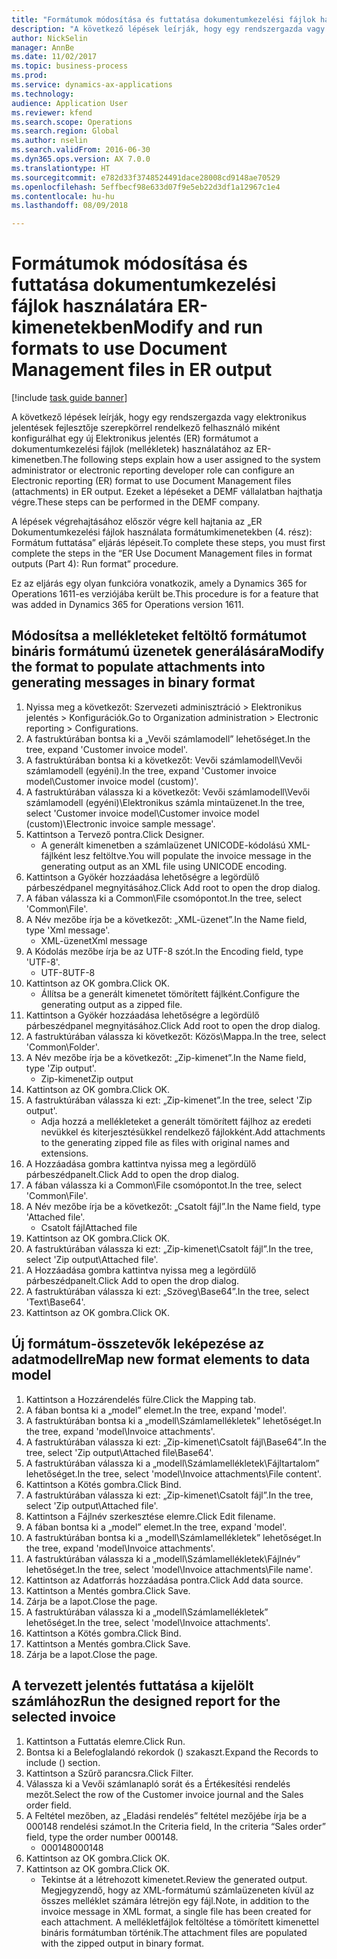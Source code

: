 ```yaml
--- 
title: "Formátumok módosítása és futtatása dokumentumkezelési fájlok használatára ER-kimenetekben"
description: "A következő lépések leírják, hogy egy rendszergazda vagy elektronikus jelentések fejlesztője szerepkörrel rendelkező felhasználó miként konfigurálhat egy új Elektronikus jelentés (ER) formátumot a dokumentumkezelési fájlok (mellékletek) használatához az ER-kimenetben."
author: NickSelin
manager: AnnBe
ms.date: 11/02/2017
ms.topic: business-process
ms.prod: 
ms.service: dynamics-ax-applications
ms.technology: 
audience: Application User
ms.reviewer: kfend
ms.search.scope: Operations
ms.search.region: Global
ms.author: nselin
ms.search.validFrom: 2016-06-30
ms.dyn365.ops.version: AX 7.0.0
ms.translationtype: HT
ms.sourcegitcommit: e782d33f3748524491dace28008cd9148ae70529
ms.openlocfilehash: 5effbecf98e633d07f9e5eb22d3df1a12967c1e4
ms.contentlocale: hu-hu
ms.lasthandoff: 08/09/2018

---
```

# <a name="modify-and-run-formats-to-use-document-management-files-in-er-output"></a><span data-ttu-id="e0f72-103">Formátumok módosítása és futtatása dokumentumkezelési fájlok használatára ER-kimenetekben</span><span class="sxs-lookup"><span data-stu-id="e0f72-103">Modify and run formats to use Document Management files in ER output</span></span>

[!include [task guide banner](../../includes/task-guide-banner.md)]

<span data-ttu-id="e0f72-104">A következő lépések leírják, hogy egy rendszergazda vagy elektronikus jelentések fejlesztője szerepkörrel rendelkező felhasználó miként konfigurálhat egy új Elektronikus jelentés (ER) formátumot a dokumentumkezelési fájlok (mellékletek) használatához az ER-kimenetben.</span><span class="sxs-lookup"><span data-stu-id="e0f72-104">The following steps explain how a user assigned to the system administrator or electronic reporting developer role can configure an Electronic reporting (ER) format to use Document Management files (attachments) in ER output.</span></span> <span data-ttu-id="e0f72-105">Ezeket a lépéseket a DEMF vállalatban hajthatja végre.</span><span class="sxs-lookup"><span data-stu-id="e0f72-105">These steps can be performed in the DEMF company.</span></span>

<span data-ttu-id="e0f72-106">A lépések végrehajtásához először végre kell hajtania az „ER Dokumentumkezelési fájlok használata formátumkimenetekben (4. rész): Formátum futtatása” eljárás lépéseit.</span><span class="sxs-lookup"><span data-stu-id="e0f72-106">To complete these steps, you must first complete the steps in the “ER Use Document Management files in format outputs (Part 4): Run format” procedure.</span></span>

<span data-ttu-id="e0f72-107">Ez az eljárás egy olyan funkcióra vonatkozik, amely a Dynamics 365 for Operations 1611-es verziójába került be.</span><span class="sxs-lookup"><span data-stu-id="e0f72-107">This procedure is for a feature that was added in Dynamics 365 for Operations version 1611.</span></span>


## <a name="modify-the-format-to-populate-attachments-into-generating-messages-in-binary-format"></a><span data-ttu-id="e0f72-108">Módosítsa a mellékleteket feltöltő formátumot bináris formátumú üzenetek generálására</span><span class="sxs-lookup"><span data-stu-id="e0f72-108">Modify the format to populate attachments into generating messages in binary format</span></span>
1. <span data-ttu-id="e0f72-109">Nyissa meg a következőt: Szervezeti adminisztráció > Elektronikus jelentés > Konfigurációk.</span><span class="sxs-lookup"><span data-stu-id="e0f72-109">Go to Organization administration > Electronic reporting > Configurations.</span></span>
2. <span data-ttu-id="e0f72-110">A fastruktúrában bontsa ki a „Vevői számlamodell” lehetőséget.</span><span class="sxs-lookup"><span data-stu-id="e0f72-110">In the tree, expand 'Customer invoice model'.</span></span>
3. <span data-ttu-id="e0f72-111">A fastruktúrában bontsa ki a következőt: Vevői számlamodell\Vevői számlamodell (egyéni).</span><span class="sxs-lookup"><span data-stu-id="e0f72-111">In the tree, expand 'Customer invoice model\Customer invoice model (custom)'.</span></span>
4. <span data-ttu-id="e0f72-112">A fastruktúrában válassza ki a következőt: Vevői számlamodell\Vevői számlamodell (egyéni)\Elektronikus számla mintaüzenet.</span><span class="sxs-lookup"><span data-stu-id="e0f72-112">In the tree, select 'Customer invoice model\Customer invoice model (custom)\Electronic invoice sample message'.</span></span>
5. <span data-ttu-id="e0f72-113">Kattintson a Tervező pontra.</span><span class="sxs-lookup"><span data-stu-id="e0f72-113">Click Designer.</span></span>
    * <span data-ttu-id="e0f72-114">A generált kimenetben a számlaüzenet UNICODE-kódolású XML-fájlként lesz feltöltve.</span><span class="sxs-lookup"><span data-stu-id="e0f72-114">You will populate the invoice message in the generating output as an XML file using UNICODE encoding.</span></span>  
6. <span data-ttu-id="e0f72-115">Kattintson a Gyökér hozzáadása lehetőségre a legördülő párbeszédpanel megnyitásához.</span><span class="sxs-lookup"><span data-stu-id="e0f72-115">Click Add root to open the drop dialog.</span></span>
7. <span data-ttu-id="e0f72-116">A fában válassza ki a Common\File csomópontot.</span><span class="sxs-lookup"><span data-stu-id="e0f72-116">In the tree, select 'Common\File'.</span></span>
8. <span data-ttu-id="e0f72-117">A Név mezőbe írja be a következőt: „XML-üzenet”.</span><span class="sxs-lookup"><span data-stu-id="e0f72-117">In the Name field, type 'Xml message'.</span></span>
    * <span data-ttu-id="e0f72-118">XML-üzenet</span><span class="sxs-lookup"><span data-stu-id="e0f72-118">Xml message</span></span>  
9. <span data-ttu-id="e0f72-119">A Kódolás mezőbe írja be az UTF-8 szót.</span><span class="sxs-lookup"><span data-stu-id="e0f72-119">In the Encoding field, type 'UTF-8'.</span></span>
    * <span data-ttu-id="e0f72-120">UTF-8</span><span class="sxs-lookup"><span data-stu-id="e0f72-120">UTF-8</span></span>  
10. <span data-ttu-id="e0f72-121">Kattintson az OK gombra.</span><span class="sxs-lookup"><span data-stu-id="e0f72-121">Click OK.</span></span>
    * <span data-ttu-id="e0f72-122">Állítsa be a generált kimenetet tömörített fájlként.</span><span class="sxs-lookup"><span data-stu-id="e0f72-122">Configure the generating output as a zipped file.</span></span>  
11. <span data-ttu-id="e0f72-123">Kattintson a Gyökér hozzáadása lehetőségre a legördülő párbeszédpanel megnyitásához.</span><span class="sxs-lookup"><span data-stu-id="e0f72-123">Click Add root to open the drop dialog.</span></span>
12. <span data-ttu-id="e0f72-124">A fastruktúrában válassza ki következőt: Közös\Mappa.</span><span class="sxs-lookup"><span data-stu-id="e0f72-124">In the tree, select 'Common\Folder'.</span></span>
13. <span data-ttu-id="e0f72-125">A Név mezőbe írja be a következőt: „Zip-kimenet”.</span><span class="sxs-lookup"><span data-stu-id="e0f72-125">In the Name field, type 'Zip output'.</span></span>
    * <span data-ttu-id="e0f72-126">Zip-kimenet</span><span class="sxs-lookup"><span data-stu-id="e0f72-126">Zip output</span></span>  
14. <span data-ttu-id="e0f72-127">Kattintson az OK gombra.</span><span class="sxs-lookup"><span data-stu-id="e0f72-127">Click OK.</span></span>
15. <span data-ttu-id="e0f72-128">A fastruktúrában válassza ki ezt: „Zip-kimenet”.</span><span class="sxs-lookup"><span data-stu-id="e0f72-128">In the tree, select 'Zip output'.</span></span>
    * <span data-ttu-id="e0f72-129">Adja hozzá a mellékleteket a generált tömörített fájlhoz az eredeti nevükkel és kiterjesztésükkel rendelkező fájlokként.</span><span class="sxs-lookup"><span data-stu-id="e0f72-129">Add attachments to the generating zipped file as files with original names and extensions.</span></span>  
16. <span data-ttu-id="e0f72-130">A Hozzáadása gombra kattintva nyissa meg a legördülő párbeszédpanelt.</span><span class="sxs-lookup"><span data-stu-id="e0f72-130">Click Add to open the drop dialog.</span></span>
17. <span data-ttu-id="e0f72-131">A fában válassza ki a Common\File csomópontot.</span><span class="sxs-lookup"><span data-stu-id="e0f72-131">In the tree, select 'Common\File'.</span></span>
18. <span data-ttu-id="e0f72-132">A Név mezőbe írja be a következőt: „Csatolt fájl”.</span><span class="sxs-lookup"><span data-stu-id="e0f72-132">In the Name field, type 'Attached file'.</span></span>
    * <span data-ttu-id="e0f72-133">Csatolt fájl</span><span class="sxs-lookup"><span data-stu-id="e0f72-133">Attached file</span></span>  
19. <span data-ttu-id="e0f72-134">Kattintson az OK gombra.</span><span class="sxs-lookup"><span data-stu-id="e0f72-134">Click OK.</span></span>
20. <span data-ttu-id="e0f72-135">A fastruktúrában válassza ki ezt: „Zip-kimenet\Csatolt fájl”.</span><span class="sxs-lookup"><span data-stu-id="e0f72-135">In the tree, select 'Zip output\Attached file'.</span></span>
21. <span data-ttu-id="e0f72-136">A Hozzáadása gombra kattintva nyissa meg a legördülő párbeszédpanelt.</span><span class="sxs-lookup"><span data-stu-id="e0f72-136">Click Add to open the drop dialog.</span></span>
22. <span data-ttu-id="e0f72-137">A fastruktúrában válassza ki ezt: „Szöveg\Base64”.</span><span class="sxs-lookup"><span data-stu-id="e0f72-137">In the tree, select 'Text\Base64'.</span></span>
23. <span data-ttu-id="e0f72-138">Kattintson az OK gombra.</span><span class="sxs-lookup"><span data-stu-id="e0f72-138">Click OK.</span></span>

## <a name="map-new-format-elements-to-data-model"></a><span data-ttu-id="e0f72-139">Új formátum-összetevők leképezése az adatmodellre</span><span class="sxs-lookup"><span data-stu-id="e0f72-139">Map new format elements to data model</span></span>
1. <span data-ttu-id="e0f72-140">Kattintson a Hozzárendelés fülre.</span><span class="sxs-lookup"><span data-stu-id="e0f72-140">Click the Mapping tab.</span></span>
2. <span data-ttu-id="e0f72-141">A fában bontsa ki a „model” elemet.</span><span class="sxs-lookup"><span data-stu-id="e0f72-141">In the tree, expand 'model'.</span></span>
3. <span data-ttu-id="e0f72-142">A fastruktúrában bontsa ki a „modell\Számlamellékletek” lehetőséget.</span><span class="sxs-lookup"><span data-stu-id="e0f72-142">In the tree, expand 'model\Invoice attachments'.</span></span>
4. <span data-ttu-id="e0f72-143">A fastruktúrában válassza ki ezt: „Zip-kimenet\Csatolt fájl\Base64”.</span><span class="sxs-lookup"><span data-stu-id="e0f72-143">In the tree, select 'Zip output\Attached file\Base64'.</span></span>
5. <span data-ttu-id="e0f72-144">A fastruktúrában válassza ki a „modell\Számlamellékletek\Fájltartalom” lehetőséget.</span><span class="sxs-lookup"><span data-stu-id="e0f72-144">In the tree, select 'model\Invoice attachments\File content'.</span></span>
6. <span data-ttu-id="e0f72-145">Kattintson a Kötés gombra.</span><span class="sxs-lookup"><span data-stu-id="e0f72-145">Click Bind.</span></span>
7. <span data-ttu-id="e0f72-146">A fastruktúrában válassza ki ezt: „Zip-kimenet\Csatolt fájl”.</span><span class="sxs-lookup"><span data-stu-id="e0f72-146">In the tree, select 'Zip output\Attached file'.</span></span>
8. <span data-ttu-id="e0f72-147">Kattintson a Fájlnév szerkesztése elemre.</span><span class="sxs-lookup"><span data-stu-id="e0f72-147">Click Edit filename.</span></span>
9. <span data-ttu-id="e0f72-148">A fában bontsa ki a „model” elemet.</span><span class="sxs-lookup"><span data-stu-id="e0f72-148">In the tree, expand 'model'.</span></span>
10. <span data-ttu-id="e0f72-149">A fastruktúrában bontsa ki a „modell\Számlamellékletek” lehetőséget.</span><span class="sxs-lookup"><span data-stu-id="e0f72-149">In the tree, expand 'model\Invoice attachments'.</span></span>
11. <span data-ttu-id="e0f72-150">A fastruktúrában válassza ki a „modell\Számlamellékletek\Fájlnév” lehetőséget.</span><span class="sxs-lookup"><span data-stu-id="e0f72-150">In the tree, select 'model\Invoice attachments\File name'.</span></span>
12. <span data-ttu-id="e0f72-151">Kattintson az Adatforrás hozzáadása pontra.</span><span class="sxs-lookup"><span data-stu-id="e0f72-151">Click Add data source.</span></span>
13. <span data-ttu-id="e0f72-152">Kattintson a Mentés gombra.</span><span class="sxs-lookup"><span data-stu-id="e0f72-152">Click Save.</span></span>
14. <span data-ttu-id="e0f72-153">Zárja be a lapot.</span><span class="sxs-lookup"><span data-stu-id="e0f72-153">Close the page.</span></span>
15. <span data-ttu-id="e0f72-154">A fastruktúrában válassza ki a „modell\Számlamellékletek” lehetőséget.</span><span class="sxs-lookup"><span data-stu-id="e0f72-154">In the tree, select 'model\Invoice attachments'.</span></span>
16. <span data-ttu-id="e0f72-155">Kattintson a Kötés gombra.</span><span class="sxs-lookup"><span data-stu-id="e0f72-155">Click Bind.</span></span>
17. <span data-ttu-id="e0f72-156">Kattintson a Mentés gombra.</span><span class="sxs-lookup"><span data-stu-id="e0f72-156">Click Save.</span></span>
18. <span data-ttu-id="e0f72-157">Zárja be a lapot.</span><span class="sxs-lookup"><span data-stu-id="e0f72-157">Close the page.</span></span>

## <a name="run-the-designed-report-for-the-selected-invoice"></a><span data-ttu-id="e0f72-158">A tervezett jelentés futtatása a kijelölt számlához</span><span class="sxs-lookup"><span data-stu-id="e0f72-158">Run the designed report for the selected invoice</span></span>
1. <span data-ttu-id="e0f72-159">Kattintson a Futtatás elemre.</span><span class="sxs-lookup"><span data-stu-id="e0f72-159">Click Run.</span></span>
2. <span data-ttu-id="e0f72-160">Bontsa ki a Belefoglalandó rekordok () szakaszt.</span><span class="sxs-lookup"><span data-stu-id="e0f72-160">Expand the Records to include () section.</span></span>
3. <span data-ttu-id="e0f72-161">Kattintson a Szűrő parancsra.</span><span class="sxs-lookup"><span data-stu-id="e0f72-161">Click Filter.</span></span>
4. <span data-ttu-id="e0f72-162">Válassza ki a Vevői számlanapló sorát és a Értékesítési rendelés mezőt.</span><span class="sxs-lookup"><span data-stu-id="e0f72-162">Select the row of the Customer invoice journal and the Sales order field.</span></span>
5. <span data-ttu-id="e0f72-163">A Feltétel mezőben, az „Eladási rendelés” feltétel mezőjébe írja be a 000148 rendelési számot.</span><span class="sxs-lookup"><span data-stu-id="e0f72-163">In the Criteria field, In the criteria “Sales order” field, type the order number 000148.</span></span>
    * <span data-ttu-id="e0f72-164">000148</span><span class="sxs-lookup"><span data-stu-id="e0f72-164">000148</span></span>  
6. <span data-ttu-id="e0f72-165">Kattintson az OK gombra.</span><span class="sxs-lookup"><span data-stu-id="e0f72-165">Click OK.</span></span>
7. <span data-ttu-id="e0f72-166">Kattintson az OK gombra.</span><span class="sxs-lookup"><span data-stu-id="e0f72-166">Click OK.</span></span>
    * <span data-ttu-id="e0f72-167">Tekintse át a létrehozott kimenetet.</span><span class="sxs-lookup"><span data-stu-id="e0f72-167">Review the generated output.</span></span> <span data-ttu-id="e0f72-168">Megjegyzendő, hogy az XML-formátumú számlaüzeneten kívül az összes melléklet számára létrejön egy fájl.</span><span class="sxs-lookup"><span data-stu-id="e0f72-168">Note, in addition to the invoice message in XML format, a single file has been created for each attachment.</span></span> <span data-ttu-id="e0f72-169">A mellékletfájlok feltöltése a tömörített kimenettel bináris formátumban történik.</span><span class="sxs-lookup"><span data-stu-id="e0f72-169">The attachment files are populated with the zipped output in binary format.</span></span>  


